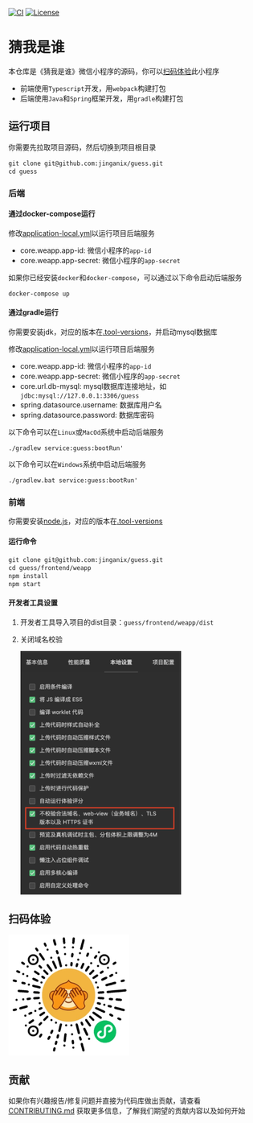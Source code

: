 [![CI](https://github.com/jinganix/guess/actions/workflows/ci.yml/badge.svg)](https://github.com/jinganix/guess/actions/workflows/ci.yml)
[![License](http://img.shields.io/:license-apache-brightgreen.svg)](http://www.apache.org/licenses/LICENSE-2.0.html)

# 猜我是谁

本仓库是《猜我是谁》微信小程序的源码，你可以[扫码体验](#qr-code)此小程序

- 前端使用`Typescript`开发，用`webpack`构建打包
- 后端使用`Java`和`Spring`框架开发，用`gradle`构建打包

## 运行项目

你需要先拉取项目源码，然后切换到项目根目录

```shell
git clone git@github.com:jinganix/guess.git
cd guess
```

### 后端

#### 通过docker-compose运行

修改[application-local.yml](service/guess/src/main/resources/application-local.yml)以运行项目后端服务

- core.weapp.app-id: 微信小程序的`app-id`
- core.weapp.app-secret: 微信小程序的`app-secret`

如果你已经安装`docker`和`docker-compose`，可以通过以下命令启动后端服务

```shell
docker-compose up
```

#### 通过gradle运行

你需要安装jdk，对应的版本在[.tool-versions](.tool-versions)，并启动mysql数据库

修改[application-local.yml](service/guess/src/main/resources/application-local.yml)以运行项目后端服务

- core.weapp.app-id: 微信小程序的`app-id`
- core.weapp.app-secret: 微信小程序的`app-secret`
- core.url.db-mysql: mysql数据库连接地址，如`jdbc:mysql://127.0.0.1:3306/guess`
- spring.datasource.username: 数据库用户名
- spring.datasource.password: 数据库密码

以下命令可以在`Linux`或`MacOd`系统中启动后端服务

```shell
./gradlew service:guess:bootRun'
```

以下命令可以在`Windows`系统中启动后端服务

```shell
./gradlew.bat service:guess:bootRun'
```

### 前端

你需要安装[node.js](https://nodejs.org/en)，对应的版本在[.tool-versions](.tool-versions)

#### 运行命令

```shell
git clone git@github.com:jinganix/guess.git
cd guess/frontend/weapp
npm install
npm start
```

#### 开发者工具设置

1. 开发者工具导入项目的dist目录：`guess/frontend/weapp/dist`
2. 关闭域名校验

   <img src="docs/devtools.setting.png" alt="Image" width="320" height="484">

## <a id="qr-code"></a>扫码体验

<img src="docs/qrcode.jpg" alt="Image" width="240" height="240">

## 贡献

如果你有兴趣报告/修复问题并直接为代码库做出贡献，请查看 [CONTRIBUTING.md](CONTRIBUTING.md) 获取更多信息，了解我们期望的贡献内容以及如何开始
